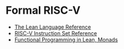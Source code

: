 # Formal RISC-V

- [The Lean Language Reference](https://lean-lang.org/doc/reference/latest/)
- [RISC-V Instruction Set Reference](https://michaeljclark.github.io/isa)
- [Functional Programming in Lean, Monads](https://lean-lang.org/functional_programming_in_lean/monads.html)
